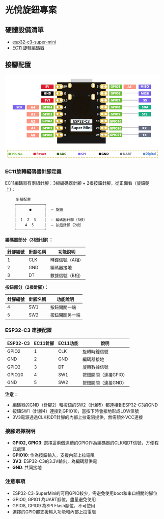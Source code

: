 # 光悅旋鈕專案

## 硬體設備清單

- [esp32-c3-super-mini](https://shopee.tw/%E3%80%90%E9%80%A0%E7%89%A9%E4%BA%BA%E3%80%91%E3%80%8A%E5%8F%AF%E7%B5%B1%E7%B7%A8%E3%80%8BESP32-C3-SuperMini-%E9%96%8B%E7%99%BC%E6%9D%BF-Type-C-WIFI-%E8%97%8D%E7%89%99-%E8%BF%B7%E4%BD%A0%E9%96%8B%E7%99%BC%E6%9D%BF-MINI%E6%9D%BF-i.899779.43305501428?sp_atk=8e8c9748-0992-47f2-bc8b-1ffef3343652&xptdk=8e8c9748-0992-47f2-bc8b-1ffef3343652)
- [EC11 旋轉編碼器](https://shopee.tw/EC11%E6%97%8B%E8%BD%89%E7%B7%A8%E7%A2%BC%E5%99%A8%E5%B8%B6%E9%96%8B%E9%97%9C20mm%E6%A2%85%E8%8A%B1%E6%9F%84%E5%8D%8A%E8%BB%B820%E4%BD%8D%E8%84%88%E8%A1%9D%E6%95%B8%E4%BD%8D%E4%BF%A1%E8%99%9F%E9%9B%BB%E4%BD%8D%E5%99%A815mm-i.1201407581.27929225342)

## 接腳配置

![esp32 pinout](docs/PINOUT.webp )

### EC11旋轉編碼器針腳定義

EC11編碼器有兩組針腳：3根編碼器針腳 + 2根按鈕針腳，從正面看（旋鈕朝上）：

```text
     針腳配置
    ┌─────────────┐
    │      ●      │  ← 旋鈕
    │             │
    │  1  2  3    │  ← 編碼器針腳（3根）
    │    4  5     │  ← 按鈕針腳（2根）
    └─────────────┘
```

**編碼器部分（3根針腳）：**

| 針腳編號 | 針腳名稱 | 功能說明 |
|----------|----------|----------|
| 1        | CLK      | 時鐘信號（A相） |
| 2        | GND      | 編碼器接地 |
| 3        | DT       | 數據信號（B相） |

**按鈕部分（2根針腳）：**

| 針腳編號 | 針腳名稱 | 功能說明 |
|----------|----------|----------|
| 4        | SW1      | 按鈕開關一端 |
| 5        | SW2      | 按鈕開關另一端 |

### ESP32-C3 連接配置

| ESP32-C3 | EC11針腳 | EC11功能 | 說明 |
|----------|----------|----------|------|
| GPIO2    | 1        | CLK      | 旋轉時鐘信號 |
| GND      | 2        | GND      | 編碼器接地 |
| GPIO3    | 3        | DT       | 旋轉數據信號 |
| GPIO10   | 4        | SW1      | 按鈕開關（連接GPIO） |
| GND      | 5        | SW2      | 按鈕開關（連接GND） |

**注意：**

- 編碼器的GND（針腳2）和按鈕的SW2（針腳5）都連接到ESP32-C3的GND
- 按鈕SW1（針腳4）連接到GPIO10，當按下時會接地形成LOW信號
- 3V3電源通過CLK和DT針腳的內部上拉電阻提供，無需額外VCC連接

### 接腳選擇說明

- **GPIO2, GPIO3**: 選擇這兩個連續的GPIO作為編碼器的CLK和DT信號，方便程式處理
- **GPIO10**: 作為按鈕輸入，支援內部上拉電阻
- **3V3**: ESP32-C3的3.3V輸出，為編碼器供電
- **GND**: 共同接地

### 注意事項

- ESP32-C3-SuperMini的可用GPIO較少，需避免使用boot和串口相關的腳位
- GPIO0, GPIO1 為UART腳位，盡量避免使用
- GPIO8, GPIO9 為SPI Flash腳位，不可使用
- 選擇的GPIO都支援輸入功能和內部上拉電阻
